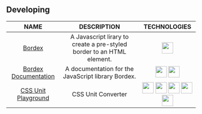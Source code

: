 ## Developing
|NAME|DESCRIPTION|TECHNOLOGIES|
|:-:|:-:|:-:|
|[Bordex](https://github.com/Bear-Frost/bordex)|A Javascript lirary to create a pre-styled border to an HTML element.|<img src="https://user-images.githubusercontent.com/25181517/183890598-19a0ac2d-e88a-4005-a8df-1ee36782fde1.png" height="30px" width="30px"/>|
|[Bordex Documentation](https://github.com/Bear-Frost/bordex-docs)|A documentation for the JavaScript library Bordex.|<img src="https://user-images.githubusercontent.com/25181517/183897015-94a058a6-b86e-4e42-a37f-bf92061753e5.png" height="30px" width="30px"/> <img src="https://user-images.githubusercontent.com/25181517/183890598-19a0ac2d-e88a-4005-a8df-1ee36782fde1.png" height="30px" width="30px"/>|
|[CSS Unit Playground](https://github.com/Bear-Frost/bordex)|CSS Unit Converter|<img src="https://github-production-user-asset-6210df.s3.amazonaws.com/62091613/261395532-b40892ef-efb8-4b0e-a6b5-d1cfc2f3fc35.png" height="30px" width="30px"/> <img src="https://user-images.githubusercontent.com/25181517/183890598-19a0ac2d-e88a-4005-a8df-1ee36782fde1.png" height="30px" width="30px"/> <img src="https://user-images.githubusercontent.com/25181517/183897015-94a058a6-b86e-4e42-a37f-bf92061753e5.png" height="30px" width="30px"/> <img src="https://user-images.githubusercontent.com/25181517/202896760-337261ed-ee92-4979-84c4-d4b829c7355d.png" height="30px" width="30px"/> <img src="https://github.com/user-attachments/assets/e4bd419a-2a4a-459a-ba9a-d3324e693c4d" height="30px" width="30px"/>|
